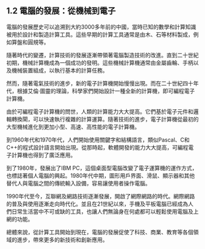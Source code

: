 ## 1.2 電腦的發展：從機械到電子

電腦的發展歷史可以追溯到大約3000多年前的中國，當時已知的數學和計算知識被用於設計和製造計算工具。這些早期的計算工具通常是由木、石等材料製成，例如算盤和圓規等。

隨著時代的變遷，計算技術的發展逐漸帶領著電腦製造技術的改進。直到二十世紀初期，機械計算機成為一個成功的發明。這些機械計算機通常由金屬齒輪、手柄以及機械裝置組成，以執行基本的計算任務。

然而，隨著電氣技術的進步，新的電子計算機開始慢慢出現。而在二十世紀四十年代，根據艾倫·圖靈的理論，科學家們開始設計一種全新的計算機，即可編程電子計算機。

由於可編程電子計算機的問世，人類的計算能力大大提高。它們基於電子元件和邏輯轉換閘，可以快速執行複雜的計算運算。隨著技術的進步，電子計算機從最初的大型機械進化到更加小型、高速、高性能的電子計算機。

到1960年代和1970年代，人們開始使用關鍵字和結構語言，類似Pascal、C和C++的程式設計語言開始出現。從那時起，軟體開發的能力大大提高，可編程電子計算機也得到了廣泛應用。

到了1980年，發展出了IBM PC，這個桌面型電腦改變了電子運算機的運作方式，也標誌著個人電腦的興起。1980年代中期，圖形用戶界面、滑鼠、顯示器和其他替代人與電腦之間的傳統輸入設備，容易讓使用者操作電腦。

1990年代至今，互聯網及網路技術逐漸發展，開啟了網際網路的時代。網際網路的普及與使用逐漸走向時代化。並且在21世紀以來，手機及平板電腦已經成為人們日常生活當中不可或缺的工具，也讓人們無論身在何處都可以輕鬆使用電腦及上網的功能。

總體來說，從計算工具開始到現在，電腦的發展促使了科技、商業、教育等各個領域的進步，帶來更多的新技術和創新應用。